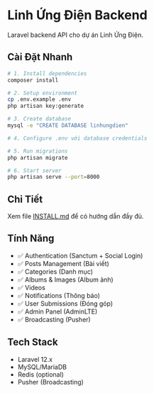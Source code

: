 # Linh Ứng Điện Backend

Laravel backend API cho dự án Linh Ứng Điện.

## Cài Đặt Nhanh

```bash
# 1. Install dependencies
composer install

# 2. Setup environment
cp .env.example .env
php artisan key:generate

# 3. Create database
mysql -e "CREATE DATABASE linhungdien"

# 4. Configure .env với database credentials

# 5. Run migrations
php artisan migrate

# 6. Start server
php artisan serve --port=8000
```

## Chi Tiết

Xem file [INSTALL.md](INSTALL.md) để có hướng dẫn đầy đủ.

## Tính Năng

- ✅ Authentication (Sanctum + Social Login)
- ✅ Posts Management (Bài viết)
- ✅ Categories (Danh mục)
- ✅ Albums & Images (Album ảnh)
- ✅ Videos
- ✅ Notifications (Thông báo)
- ✅ User Submissions (Đóng góp)
- ✅ Admin Panel (AdminLTE)
- ✅ Broadcasting (Pusher)

## Tech Stack

- Laravel 12.x
- MySQL/MariaDB
- Redis (optional)
- Pusher (Broadcasting)
